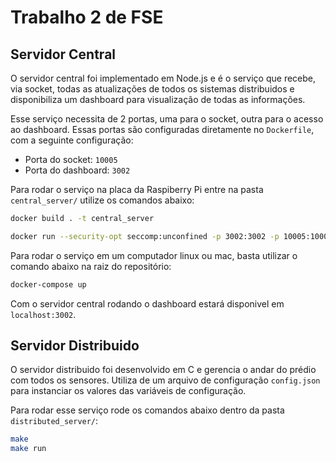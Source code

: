 # Trabalho 2 de FSE

## Servidor Central

O servidor central foi implementado em Node.js e é o serviço que recebe, via socket, todas as atualizações de todos os sistemas distribuidos e disponibiliza um dashboard para visualização de todas as informações.

Esse serviço necessita de 2 portas, uma para o socket, outra para o acesso ao dashboard. Essas portas são configuradas diretamente no `Dockerfile`, com a seguinte configuração:
- Porta do socket: `10005`
- Porta do dashboard: `3002`

Para rodar o serviço na placa da Raspiberry Pi entre na pasta `central_server/` utilize os comandos abaixo:

```sh
docker build . -t central_server

docker run --security-opt seccomp:unconfined -p 3002:3002 -p 10005:10005 central_server
```

Para rodar o serviço em um computador linux ou mac, basta utilizar o comando abaixo na raiz do repositório:
```sh
docker-compose up
```

Com o servidor central rodando o dashboard estará disponivel em `localhost:3002`.

<!-- Porta (Servidor Central) 10005
Porta (Servidor Distribuído 1) 10105
Porta (Servidor Distribuído 2) 10205 -->
## Servidor Distribuido

O servidor distribuido foi desenvolvido em C e gerencia o andar do prédio com todos os sensores. Utiliza de um arquivo de configuração `config.json` para instanciar os valores das variáveis de configuração.

Para rodar esse serviço rode os comandos abaixo dentro da pasta `distributed_server/`:

```sh
make
make run
```
